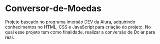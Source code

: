 # Conversor-de-Moedas
Projeto baseado no programa Imersão DEV da Alura, adquirindo conhecimentos no HTML, CSS e JavaScript para criação do projeto.
No qual esse projeto tem como finalidade, realizar a conversão de Dolar para real.
